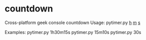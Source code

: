 # countdown
Cross-platform geek console countdown
Usage: pytimer.py [h](hours) [m](minutes) [s](seconds)

Examples:
pytimer.py 1h30m15s
pytimer.py 15m10s
pytimer.py 30s
